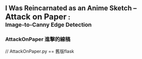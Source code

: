 ## I Was Reincarnated as an Anime Sketch – <big>Attack on Paper</big> :<br> <small>Image-to-Canny Edge Detection</small>
### AttackOnPaper 進擊的線稿

// AttackOnPaper.py == 舊版flask
